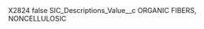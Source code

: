 <?xml version="1.0" encoding="UTF-8"?>
<CustomMetadata xmlns="http://soap.sforce.com/2006/04/metadata" xmlns:xsi="http://www.w3.org/2001/XMLSchema-instance" xmlns:xsd="http://www.w3.org/2001/XMLSchema">
    <label>X2824</label>
    <protected>false</protected>
    <values>
        <field>SIC_Descriptions_Value__c</field>
        <value xsi:type="xsd:string">ORGANIC FIBERS, NONCELLULOSIC</value>
    </values>
</CustomMetadata>
